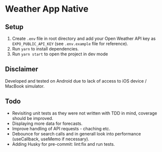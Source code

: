 # Weather App Native

## Setup

1. Create `.env` file in root directory and add your Open Weather API key as `EXPO_PUBLIC_API_KEY` (see `.env.example` file for reference).
2. Run `yarn` to install dependencies.
3. Run `yarn start` to open the project in dev mode

## Disclaimer

Developed and tested on Android due to lack of access to iOS device / MacBook simulator.

## Todo

-   Revisiting unit tests as they were not written with TDD in mind, coverage should be improved.
-   Displaying more data for forecasts.
-   Improve handling of API requests - chaching etc.
-   Debounce for search calls and in generall look into performance (useCallback, useMemo if necessary).
-   Adding Husky for pre-commit: lint:fix and run tests.

